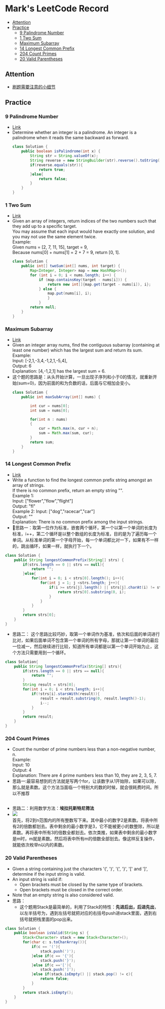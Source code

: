 # Mark's LeetCode Record <!-- omit in toc -->
- [Attention](#attention)
- [Practice](#practice)
  - [9 Palindrome Number](#9-palindrome-number)
  - [1 Two Sum](#1-two-sum)
  - [Maximum Subarray](#maximum-subarray)
  - [14 Longest Common Prefix](#14-longest-common-prefix)
  - [204 Count Primes](#204-count-primes)
  - [20 Valid Parentheses](#20-valid-parentheses)
## Attention
- [刷题需要注意的小细节](LeetCode-Attention.md)
## Practice

### 9 Palindrome Number
- [Link](https://leetcode.com/problems/palindrome-number/)
- Determine whether an integer is a palindrome. An integer is a palindrome when it reads the same backward as forward.  
    ```java
    class Solution {
        public boolean isPalindrome(int x) {
            String str = String.valueOf(x);
            String reverse = new StringBuilder(str).reverse().toString();
            if(reverse.equals(str)){
                return true;
            }else{
                return false;
            }
        }
    }
    ```
### 1 Two Sum
- [Link](https://leetcode.com/problems/two-sum/)
- Given an array of integers, return indices of the two numbers such that they add up to a specific target.  
You may assume that each input would have exactly one solution, and you may not use the same element twice.  
Example:  
Given nums = [2, 7, 11, 15], target = 9,  
Because nums[0] + nums[1] = 2 + 7 = 9,
return [0, 1].  
    ```java
    class Solution {
        public int[] twoSum(int[] nums, int target) {   
            Map<Integer, Integer> map = new HashMap<>(); 
            for (int i = 0; i < nums.length; i++) {   
                if (map.containsKey(target - nums[i])) {
                    return new int[]{map.get(target - nums[i]), i};
                } else {
                    map.put(nums[i], i);
                    }
                }
            return null;
        }
    }
    ```
### Maximum Subarray
- [Link]()
- Given an integer array nums, find the contiguous subarray (containing at least one number) which has the largest sum and return its sum.  
Example:  
Input: [-2,1,-3,4,-1,2,1,-5,4],  
Output: 6  
Explanation: [4,-1,2,1] has the largest sum = 6.
- 这个题的思路是：从头开始计算，一旦出现子序列和小于0的情况，就重新开始(sum=0)，因为前面的和为负数的话，后面与它相加会变小。
  ```java
  class Solution {
      public int maxSubArray(int[] nums) {

          int cur = nums[0];
          int sum = nums[0];

          for(int n : nums)
          {
              cur = Math.max(n, cur + n);
              sum = Math.max(sum, cur);
          }
          return sum;
      }
  }
  ```
### 14 Longest Common Prefix
- [Link](https://leetcode.com/problems/longest-common-prefix/)
- Write a function to find the longest common prefix string amongst an array of strings.  
If there is no common prefix, return an empty string "".  
Example 1:  
Input: ["flower","flow","flight"]  
Output: "fl"  
Example 2: 
Input: ["dog","racecar","car"]  
Output: ""  
Explanation: There is no common prefix among the input strings.
- 思路一：取第一位作为标准，嵌套两个循环，第一个以第一个单词的长度为标准，i++，第二个循环是以整个数组的长度为标准，目的是为了遍历每一个单词。从标准单词的第一个字母开始，每一个单词都比对一下，如果有不一样的，跳出循环，如果一样，就执行下一个。
```java
class Solution {
    public String longestCommonPrefix(String[] strs) {
        if(strs.length == 0 || strs == null){
            return "";
        }else{
            for(int i = 0; i < strs[0].length(); i++){
                for(int j = 1; j <strs.length; j++){
                    if(i >= strs[j].length() || strs[j].charAt(i) != strs[0].charAt(i)){
                        return strs[0].substring(0, i);
                    }
                }
            }
        }
        return strs[0];
    }
}
```
- 思路二： 这个思路比较巧妙，取第一个单词作为基准，依次和后面的单词进行比对，如果后面单词不包含第一个单词的所有字母，那就让第一个单词的最后一位减一，然后继续进行比较，知道所有单词都是以第一个单词开始为止，这个方法只需要用到一个循环。
```java
class Solution{
    public String longestCommonPrefix(String[] strs){
        if(strs.length == 0 || strs == null){
            return "";
        }
        String result = strs[0];
        for(int i = 0; i < strs.length; i++){
            if(!strs[i].starsWith(result)){
                result = result.substring(0, result.length()-1);
                i--;
            }
        }
        return result;
    }
}
```
### 204 Count Primes
- Count the number of prime numbers less than a non-negative number, n.  
Example:  
Input: 10  
Output: 4  
Explanation: There are 4 prime numbers less than 10, they are 2, 3, 5, 7.
- 思路一:最容易想到的方法就是写两个for，让该数字从1开始除，如果可以除，那么就是素数。这个方法当面临一个特别大的数的时候，就会很耗费时间。所以不推荐
  ```java
  ```
- 思路二：利用数学方法：**埃拉托斯特尼筛法**  
-  ![](https://images2017.cnblogs.com/blog/1157228/201709/1157228-20170907193558741-1720107409.gif)  
首先，将2到n范围内的所有整数写下来。其中最小的数字2是素数。将表中所有2的倍数都划去。表中剩余的最小数字是3，它不能被更小的数整除，所以是素数。再将表中所有3的倍数全都划去。依次类推，如果表中剩余的最小数字是m时，m就是素数。然后将表中所有m的倍数全部划去。像这样反复操作，就能依次枚举n以内的素数。

### 20 Valid Parentheses
- Given a string containing just the characters '(', ')', '{', '}', '[' and ']', determine if the input string is valid.
- An input string is valid if:
  - Open brackets must be closed by the same type of brackets.
  - Open brackets must be closed in the correct order.
- Note that an empty string is also considered valid.
- 思路：
  - 这个题用Stack是最简单的，利用了Stack的特性：**先进后出，后进先出**，以左半括号为，遇到左括号就把对应的右括号push进stack里面，遇到右括号就把栈里面的pop出来。
```java
class Solution {
    public boolean isValid(String s) {
        Stack<Character> stack = new Stack<Character>();
        for(char c: s.toCharArray()){
            if(c == '('){
                stack.push(')');
            }else if(c == '{'){
                stack.push('}');
            }else if(c =='['){
                stack.push(']');
            }else if(stack.isEmpty() || stack.pop() != c){
                return false;
            }    
        }
        return stack.isEmpty();
    }        
}
```